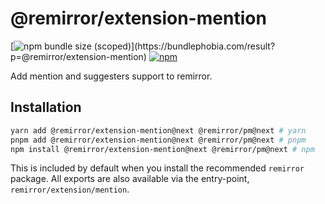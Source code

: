 # @remirror/extension-mention

[![npm bundle size (scoped)](https://img.shields.io/bundlephobia/minzip/@remirror/extension-mention.svg?)](https://bundlephobia.com/result?p=@remirror/extension-mention) [![npm](https://img.shields.io/npm/dm/@remirror/extension-mention.svg?&logo=npm)](https://www.npmjs.com/package/@remirror/extension-mention)

Add mention and suggesters support to remirror.

## Installation

```bash
yarn add @remirror/extension-mention@next @remirror/pm@next # yarn
pnpm add @remirror/extension-mention@next @remirror/pm@next # pnpm
npm install @remirror/extension-mention@next @remirror/pm@next # npm
```

This is included by default when you install the recommended `remirror` package. All exports are also available via the entry-point, `remirror/extension/mention`.
